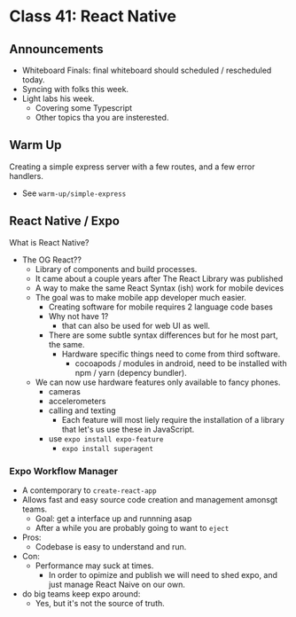 # Class 41: React Native

## Announcements

* Whiteboard Finals: final whiteboard should scheduled / rescheduled today.
* Syncing with folks this week.
* Light labs his week.
  * Covering some Typescript
  * Other topics tha you are insterested.

## Warm Up

Creating a simple express server with a few routes, and a few error handlers.
* See `warm-up/simple-express`

## React Native / Expo

What is React Native?

* The OG React??
  * Library of components and build processes.
  * It came about a couple years after The React Library was published
  * A way to make the same React Syntax (ish) work for mobile devices
  * The goal was to make mobile app developer much easier.
    * Creating software for mobile requires 2 language code bases
    * Why not have 1?
      * that can also be used for web UI as well.
    * There are some subtle syntax differences but for he most part, the same.
      * Hardware specific things need to come from third software.
        * cocoapods / modules in android, need to be installed with npm / yarn (depency bundler).
  * We can now use hardware features only available to fancy phones.
    * cameras
    * accelerometers
    * calling and texting
      * Each feature will most liely require the installation of a library that let's us use these in JavaScript.
    * use `expo install expo-feature`
      * `expo install superagent`

### Expo Workflow Manager

* A contemporary to `create-react-app`
* Allows fast and easy source code creation and management amonsgt teams.
  * Goal: get a interface up and runnning asap
  * After a while you are probably going to want to `eject`
* Pros:
  * Codebase is easy to understand and run.
* Con:
  * Performance may suck at times.
    * In order to opimize and publish we will need to shed expo, and just manage React Naive on our own.
* do big teams keep expo around:
  * Yes, but it's not the source of truth.
